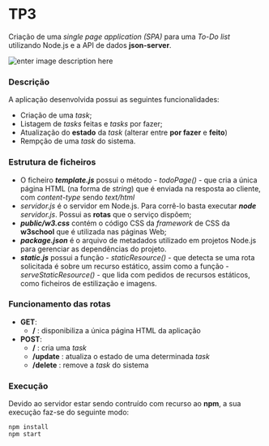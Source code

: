 # TP3

Criação de uma *single page application (SPA)* para uma *To-Do list*  utilizando Node.js e a API de dados **json-server**.

![enter image description here](https://raw.githubusercontent.com/henriqueparola/RPCW2023/master/TP4/images/banner.png)

### Descrição
A aplicação desenvolvida possui as seguintes  funcionalidades:
* Criação de uma *task*;
* Listagem de *tasks* feitas e *tasks* por fazer;
* Atualização do **estado** da *task* (alterar entre **por fazer** e **feito**)
* Rempção de uma *task* do sistema.

### Estrutura de ficheiros
* O ficheiro ***template.js*** possui o método - *todoPage()* - que cria a única página HTML (na forma de *string*) que é enviada na resposta ao cliente, com *content-type* sendo *text/html*
* *servidor.js* é o servidor em Node.js. Para corrê-lo basta executar ***node** servidor.js*. Possui as **rotas** que o serviço dispõem;
* ***public/w3.css*** contém o código CSS da *framework* de CSS da **w3school** que é utilizada nas páginas Web;
* ***package.json*** é o arquivo de metadados utilizado em projetos Node.js para gerenciar as dependências do projeto.
* ***static.js*** possui a função - *staticResource()* - que detecta se uma rota solicitada é sobre um recurso estático, assim como a função - *serveStaticResource()* - que lida com pedidos de recursos estáticos, como ficheiros de estilização e imagens.

### Funcionamento das rotas

* **GET**: 
    * **/** : disponibiliza a única página HTML da aplicação
* **POST**:
    * **/** : cria uma *task*
    * **/update** : atualiza o estado de uma determinada *task* 
    * **/delete** : remove a *task* do sistema 
    
### Execução

Devido ao servidor estar sendo contruído com recurso ao **npm**, a sua execução faz-se do seguinte modo:

```
npm install
npm start
```
